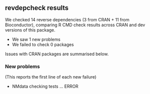## revdepcheck results

We checked 14 reverse dependencies (3 from CRAN + 11 from Bioconductor), comparing R CMD check results across CRAN and dev versions of this package.

 * We saw 1 new problems
 * We failed to check 0 packages

Issues with CRAN packages are summarised below.

### New problems
(This reports the first line of each new failure)

* NMdata
  checking tests ... ERROR

